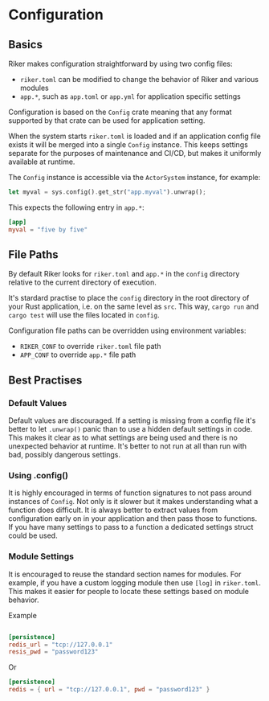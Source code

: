 # Configuration

## Basics

Riker makes configuration straightforward by using two config files:

- `riker.toml` can be modified to change the behavior of Riker and various modules
- `app.*`, such as `app.toml` or `app.yml` for application specific settings

Configuration is based on the `Config` crate meaning that any format supported by that crate can be used for application setting.

When the system starts `riker.toml` is loaded and if an application config file exists it will be merged into a single `Config` instance. This keeps settings separate for the purposes of maintenance and CI/CD, but makes it uniformly available at runtime.

The `Config` instance is accessible via the `ActorSystem` instance, for example:

```rust
let myval = sys.config().get_str("app.myval").unwrap();
```

This expects the following entry in `app.*`:

```toml
[app]
myval = "five by five"
```

## File Paths

By default Riker looks for `riker.toml` and `app.*` in the `config` directory relative to the current directory of execution.

It's stardard practise to place the `config` directory in the root directory of your Rust application, i.e. on the same level as `src`. This way, `cargo run` and `cargo test` will use the files located in `config`.

Configuration file paths can be overridden using environment variables:

- `RIKER_CONF` to override `riker.toml` file path
- `APP_CONF` to override `app.*` file path

## Best Practises

### Default Values

Default values are discouraged. If a setting is missing from a config file it's better to let `.unwrap()` panic than to use a hidden default settings in code. This makes it clear as to what settings are being used and there is no unexpected behavior at runtime. It's better to not run at all than run with bad, possibly dangerous settings.

### Using .config()

It is highly encouraged in terms of function signatures to not pass around instances of `Config`. Not only is it slower but it makes understanding what a function does difficult. It is always better to extract values from configuration early on in your application and then pass those to functions. If you have many settings to pass to a function a dedicated settings struct could be used.

### Module Settings

It is encouraged to reuse the standard section names for modules. For example, if you have a custom logging module then use `[log]` in `riker.toml`. This makes it easier for people to locate these settings based on module behavior.

Example

```toml

[persistence]
redis_url = "tcp://127.0.0.1"
resis_pwd = "password123"
``` 

Or 

```toml
[persistence]
redis = { url = "tcp://127.0.0.1", pwd = "password123" }
```
